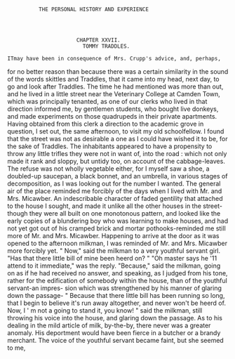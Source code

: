               THE PERSONAL HISTORY AND EXPERIENCE




                          CHAPTER XXVII.
                            TOMMY TRADDLES.

    ITmay have been in consequence of Mrs. Crupp's advice, and, perhaps,
for no better reason than because there was a certain similarity in the
sound of the words skittles and Traddles, that it came into my head,
next day, to go and look after Traddles. The time he had mentioned was
more than out, and he lived in a little street near the Veterinary College
at Camden Town, which was principally tenanted, as one of our clerks
who lived in that direction informed me, by gentlemen students, who
bought live donkeys, and made experiments on those quadrupeds in their
private apartments. Having obtained from this clerk a direction to the
academic grove in question, I set out, the same afternoon, to visit my old
schoolfellow.
    I found that the street was not as desirable a one as I could have wished
it to be, for the sake of Traddles. The inhabitants appeared to have a
propensity to throw any little trifles they were not in want of, into the
road : which not only made it rank and sloppy, but untidy too, on account
of the cabbage-leaves. The refuse was not wholly vegetable either, for
I myself saw a shoe, a doubled-up saucepan, a black bonnet, and an
umbrella, in various stages of decomposition, as I was looking out for the
number I wanted.
    The general air of the place reminded me forcibly of the days when
I lived with Mr. and Mrs. Micawber. An indescribable character of faded
gentility that attached to the house I sought, and made it unlike all the
 other houses in the street-though they were all built on one monotonous
pattern, and looked like the early copies of a blundering boy who was
learning to make houses, and had not yet got out of his cramped brick
and mortar pothooks-reminded me still more of Mr. and Mrs. Micawber.
Happening to arrive at the door as it was opened to the afternoon
milkman, I was reminded of Mr. and Mrs. Micawber more forcibly yet.
    " Now," said the milkman to a very youthful servant girl.           "Has
that there little bill of mine been heerd on? "
    "Oh master says he '11 attend to it immediate," was the reply.
    "Because," said the milkman, going on as if he had received no
answer, and speaking, as I judged from his tone, rather for the edification
of somebody within the house, than of the youthful servant-an impres-
sion which was strengthened by his manner of glaring down the passage-
 " Because that there little bill has been running so long, that I begin to
believe it's run away altogether, and never won't be heerd of. Now,
I ' m not a going to stand it, you know! " said the milkman, still
throwing his voice into the house, and glaring down the passage.
     As to his dealing in the mild article of milk, by-the-by, there never
 was a greater anomaly. His deportment would have been fierce in a
 butcher or a brandy merchant.
     The voice of the youthful servant became faint, but she seemed to me,
